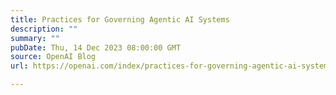 ```yaml
---
title: Practices for Governing Agentic AI Systems
description: ""
summary: ""
pubDate: Thu, 14 Dec 2023 08:00:00 GMT
source: OpenAI Blog
url: https://openai.com/index/practices-for-governing-agentic-ai-systems

---
```



